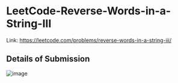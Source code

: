 # LeetCode-Reverse-Words-in-a-String-III
Link: https://leetcode.com/problems/reverse-words-in-a-string-iii/
## Details of Submission
![image](https://user-images.githubusercontent.com/51401355/213734075-82b03d9d-5e70-44df-b588-11f16ed0bb3f.png)

